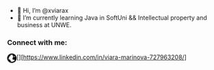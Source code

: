 - 👋 Hi, I’m @xviarax
- 👀 I’m currently learning Java in SoftUni && Intellectual property and business at UNWE.


### Connect with me:
[<img align="left" alt="codeSTACKr.com" width="22px" src="https://raw.githubusercontent.com/iconic/open-iconic/master/svg/globe.svg" />][https://www.linkedin.com/in/viara-marinova-727963208/]
      
      
<!---
xviarax/xviarax is a ✨ special ✨ repository because its `README.md` (this file) appears on your GitHub profile.
You can click the Preview link to take a look at your changes.
--->
